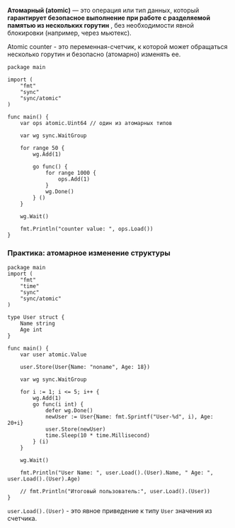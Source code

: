 
**Атомарный (atomic)** — это операция или тип данных, который **гарантирует безопасное выполнение при работе с разделяемой памятью из нескольких горутин** , без необходимости явной блокировки (например, через мьютекс).

Atomic counter - это переменная-счетчик, к которой может обращаться несколько горутин и безопасно (атомарно) изменять ее.

```run-go
package main

import (
	"fmt"
	"sync"
	"sync/atomic"
)

func main() {
	var ops atomic.Uint64 // один из атомарных типов
	
	var wg sync.WaitGroup
	
	for range 50 {
		wg.Add(1)
		
		go func() {
			for range 1000 {
				ops.Add(1)
			}
			wg.Done()
		} ()
	}
	
	wg.Wait()
	
	fmt.Println("counter value: ", ops.Load())
}
```

### Практика: атомарное изменение структуры

```run-go
package main
import (
	"fmt"
	"time"
	"sync"
	"sync/atomic"
)

type User struct {
	Name string
	Age int
}

func main() {
	var user atomic.Value
	
	user.Store(User{Name: "noname", Age: 18})
	
	var wg sync.WaitGroup
	
	for i := 1; i <= 5; i++ {
		wg.Add(1)
		go func(i int) {
			defer wg.Done()
			newUser := User{Name: fmt.Sprintf("User-%d", i), Age: 20+i}
			user.Store(newUser)
			time.Sleep(10 * time.Millisecond)
		} (i)
	}
	
	wg.Wait()
		
	fmt.Println("User Name: ", user.Load().(User).Name, " Age: ", user.Load().(User).Age)
	
	// fmt.Println("Итоговый пользователь:", user.Load().(User))
}
```

`user.Load().(User)` - это явное приведение к типу `User` значения из счетчика.


